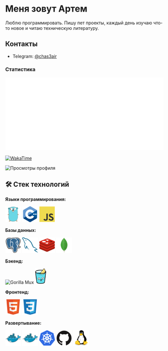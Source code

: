 # Меня зовут Артем

Люблю программировать. Пишу пет проекты, каждый день изучаю что-то новое и читаю техническую литературу.

## Контакты
- Telegram: [@chas3air](telegram:@chas3air)

### Статистика

![Metrics](metrics.plugin.isocalendar.svg)

[![WakaTime](https://wakatime.com/badge/user/051e8565-c1c9-4e5e-8abb-2d4edba6e17d.svg)](https://wakatime.com/@051e8565-c1c9-4e5e-8abb-2d4edba6e17d)

![Просмотры профиля](https://komarev.com/ghpvc/?username=chas3air&label=Profile%20views&color=0e75b6&style=flat)

## 🛠️ Стек технологий

**Языки программирования:**
<div>
  <img src="https://raw.githubusercontent.com/devicons/devicon/master/icons/go/go-original.svg" alt="Golang" height="50"/>
  <img src="https://raw.githubusercontent.com/devicons/devicon/master/icons/cplusplus/cplusplus-original.svg" alt="C++" height="50"/>
  <img src="https://raw.githubusercontent.com/devicons/devicon/master/icons/javascript/javascript-original.svg" alt="JavaScript" height="50"/>
</div>

**Базы данных:**
<div>
  <img src="https://raw.githubusercontent.com/devicons/devicon/master/icons/postgresql/postgresql-original.svg" alt="Postgres" height="50"/>
  <img src="https://raw.githubusercontent.com/devicons/devicon/master/icons/mysql/mysql-original.svg" alt="MySQL" height="50"/>
  <img src="https://raw.githubusercontent.com/devicons/devicon/master/icons/redis/redis-original.svg" alt="Redis" height="50"/>
  <img src="https://raw.githubusercontent.com/devicons/devicon/master/icons/mongodb/mongodb-original.svg" alt="MongoDB" height="50"/>
</div>

**Бэкенд:**
<div>
  <img src="https://avatars.githubusercontent.com/u/489566?s=48&v=4" alt="Gorilla Mux" height="50"/>
  <img src="https://raw.githubusercontent.com/gin-gonic/logo/master/color.png" alt="Gin" height="50"/>
</div>

**Фронтенд:**
<div>
  <img src="https://raw.githubusercontent.com/devicons/devicon/master/icons/html5/html5-original.svg" alt="HTML5" height="50"/>
  <img src="https://raw.githubusercontent.com/devicons/devicon/master/icons/css3/css3-original.svg" alt="CSS3" height="50"/>
</div>

**Развертывание:**
<div>
  <img src="https://raw.githubusercontent.com/devicons/devicon/master/icons/docker/docker-original.svg" alt="Docker" height="50"/>
  <img src="https://raw.githubusercontent.com/devicons/devicon/master/icons/docker/docker-original.svg" alt="Docker Compose" height="50"/>
  <img src="https://raw.githubusercontent.com/devicons/devicon/master/icons/kubernetes/kubernetes-plain.svg" alt="Kubernetes" height="50"/>
  <img src="https://raw.githubusercontent.com/devicons/devicon/master/icons/github/github-original.svg" alt="GitHub Actions" height="50"/>
  <img src="https://raw.githubusercontent.com/devicons/devicon/master/icons/linux/linux-original.svg" alt="Linux" height="50"/>
</div>
